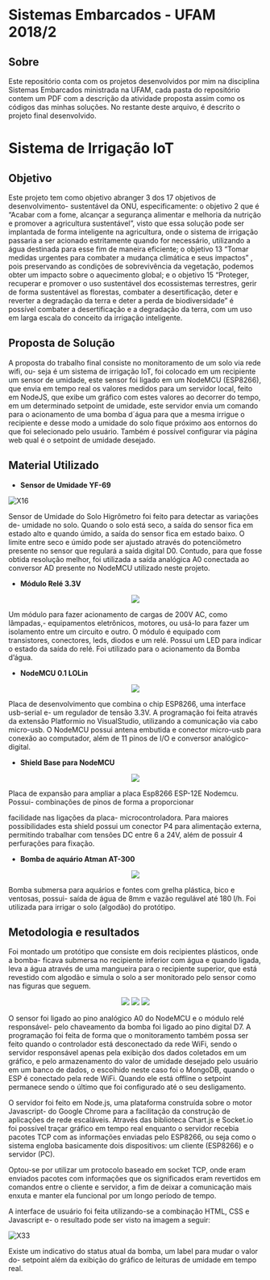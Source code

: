 # Sistemas Embarcados - UFAM 2018/2

## Sobre

Este repositório conta com os projetos desenvolvidos por mim na disciplina Sistemas Embarcados ministrada na UFAM, cada pasta do repositório contem um PDF com a descrição da atividade proposta assim como os códigos das minhas soluções. No restante deste arquivo, é descrito o projeto final desenvolvido.

# Sistema de Irrigação IoT

## Objetivo

Este projeto tem como objetivo abranger 3 dos 17 objetivos de desenvolvimento- sustentável da ONU, especificamente: o objetivo 2 que é “Acabar com a fome, alcançar a segurança alimentar e melhoria da nutrição e promover a agricultura sustentável”, visto que essa solução pode ser implantada de forma inteligente na agricultura, onde o sistema de irrigação passaria a ser acionado estritamente quando for necessário, utilizando a água destinada para esse fim de maneira eficiente; o objetivo 13 “Tomar medidas urgentes para combater a mudança climática e seus impactos” , pois preservando as condições de sobrevivência da vegetação, podemos obter um impacto sobre o aquecimento global; e o objetivo 15 “Proteger, recuperar e promover o uso sustentável dos ecossistemas terrestres, gerir de forma sustentável as florestas, combater a desertificação, deter e reverter a degradação da terra e deter a perda de biodiversidade” é possível combater a desertificação e a degradação da terra, com um uso em larga escala do conceito da irrigação inteligente.

## Proposta de Solução

A proposta do trabalho final consiste no monitoramento de um solo via rede wifi, ou- seja é um sistema de irrigação IoT, foi colocado em um recipiente um sensor de umidade, este sensor foi ligado em um NodeMCU (ESP8266), que envia em tempo real os valores medidos para um servidor local, feito em NodeJS, que exibe um gráfico com estes valores ao decorrer do tempo, em um determinado setpoint de umidade, este servidor envia um comando para o acionamento de uma bomba d´água para que a mesma irrigue o recipiente e desse modo a umidade do solo fique próximo aos entornos do que foi selecionado pelo usuário. Também é possível configurar via página web qual é o setpoint de umidade desejado.

## Material Utilizado

- **Sensor de Umidade YF-69**

![X16](images/X16.jpg)


Sensor de Umidade do Solo Higrômetro foi feito para detectar as variações de- umidade no solo. Quando o solo está seco, a saída do sensor fica em estado alto e quando úmido, a saída do sensor fica em estado baixo. O limite entre seco e úmido pode ser ajustado através do potenciômetro presente no sensor que regulará a saída digital D0. Contudo, para que fosse obtida resolução melhor, foi utilizada a saída analógica A0 conectada ao conversor AD presente no NodeMCU utilizado neste projeto.

- **Módulo Relé 3.3V**

<p align="center">
  <img src="https://github.com/felipedmsantos95/SistemasEmbarcados/blob/master/images/X17.jpg"/>
</p>

Um módulo para fazer acionamento de cargas de 200V AC, como lâmpadas,- equipamentos eletrônicos, motores, ou usá-lo para fazer um isolamento entre um circuito e outro. O módulo é equipado com transistores, conectores, leds, diodos e um relé. Possui um LED para indicar o estado da saída do relé. Foi utilizado para o acionamento da Bomba d’água.

- **NodeMCU 0.1 LOLin**

<p align="center">
  <img src="https://github.com/felipedmsantos95/SistemasEmbarcados/blob/master/images/X20.jpg"/>
</p>

Placa de desenvolvimento que combina o chip ESP8266, uma interface usb-serial e- um regulador de tensão 3.3V. A programação foi feita através da extensão Platformio no VisualStudio, utilizando a comunicação via cabo micro-usb. O NodeMCU possui antena embutida e conector micro-usb para conexão ao computador, além de 11 pinos de I/O e conversor analógico-digital.

- **Shield Base para NodeMCU**

<p align="center">
  <img src="https://github.com/felipedmsantos95/SistemasEmbarcados/blob/master/images/X21.jpg"/>
</p>

Placa de expansão para ampliar a placa Esp8266 ESP-12E Nodemcu. Possui- combinações de pinos de forma a proporcionar

facilidade nas ligações da placa- microcontroladora. Para maiores possibilidades esta shield possui um conector P4 para alimentação externa, permitindo trabalhar com tensões DC entre 6 a 24V, além de possuir 4 perfurações para fixação.

-  **Bomba de aquário Atman AT-300**

<p align="center">
  <img src="https://github.com/felipedmsantos95/SistemasEmbarcados/blob/master/images/X24.jpg"/>
</p>

Bomba submersa para aquários e fontes com grelha plástica, bico e ventosas, possui- saída de água de 8mm e vazão regulável até 180 l/h. Foi utilizada para irrigar o solo (algodão) do protótipo.


## Metodologia e resultados

Foi montado um protótipo que consiste em dois recipientes plásticos, onde a bomba- ficava submersa no recipiente inferior com água e quando ligada, leva a água através de uma mangueira para o recipiente superior, que está revestido com algodão e simula o solo a ser monitorado pelo sensor como nas figuras que seguem. 

<p align="center">
  <img src="https://github.com/felipedmsantos95/SistemasEmbarcados/blob/master/images/X27.jpg"/>
  <img src="https://github.com/felipedmsantos95/SistemasEmbarcados/blob/master/images/X28.jpg"/>
  <img src="https://github.com/felipedmsantos95/SistemasEmbarcados/blob/master/images/X30.jpg"/>
</p>


O sensor foi ligado ao pino analógico A0 do NodeMCU e o módulo relé responsável- pelo chaveamento da bomba foi ligado ao pino digital D7. A programação foi feita de forma que o monitoramento também possa ser feito quando o controlador está desconectado da rede WiFi, sendo o servidor responsável apenas pela exibição dos dados coletados em um gráfico, e pelo armazenamento do valor de umidade desejado pelo usuário em um banco de dados, o escolhido neste caso foi o MongoDB, quando o ESP é conectado pela rede WiFi. Quando ele está offline o setpoint permanece sendo o último que foi configurado até o seu desligamento.

O servidor foi feito em Node.js, uma plataforma construída sobre o motor Javascript- do Google Chrome para a facilitação da construção de aplicações de rede escaláveis. Através das biblioteca Chart.js e Socket.io foi possível traçar gráfico em tempo real enquanto o servidor recebia pacotes TCP com as informações enviadas pelo ESP8266, ou seja como o sistema engloba basicamente dois dispositivos: um cliente (ESP8266) e o servidor (PC).

Optou-se por utilizar um protocolo baseado em socket TCP, onde eram enviados pacotes com informações que os significados eram revertidos em comandos entre o cliente e servidor, a fim de deixar a comunicação mais enxuta e manter ela funcional por um longo período de tempo.

A interface de usuário foi feita utilizando-se a combinação HTML, CSS e Javascript e- o resultado pode ser visto na imagem a seguir:

![X33](images/X33.jpg)

Existe um indicativo do status atual da bomba, um label para mudar o valor do- setpoint além da exibição do gráfico de leituras de umidade em tempo real.




